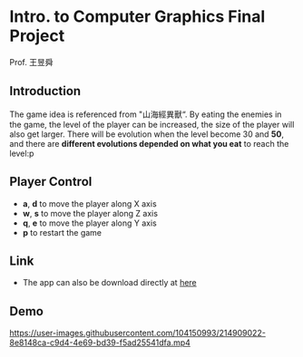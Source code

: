 # Intro. to Computer Graphics Final Project
Prof. 王昱舜

## Introduction
The game idea is referenced from "山海經異獸“. By eating the enemies in the game, the level of the player can be increased, the size of the player will also get larger. There will be evolution when the level become 30 and **50**, and there are **different evolutions depended on what you eat** to reach the level:p  
## Player Control

* **a**, **d** to move the player along X axis
* **w**, **s** to move the player along Z axis
* **q**, **e** to move the player along Y axis
* **p** to restart the game

## Link
* The app can also be download directly at [here](https://drive.google.com/drive/folders/1Rny-9VWHOulAuofyjQLBOrBqwFqm6MT3?usp=sharing)
## Demo


https://user-images.githubusercontent.com/104150993/214909022-8e8148ca-c9d4-4e69-bd39-f5ad25541dfa.mp4

